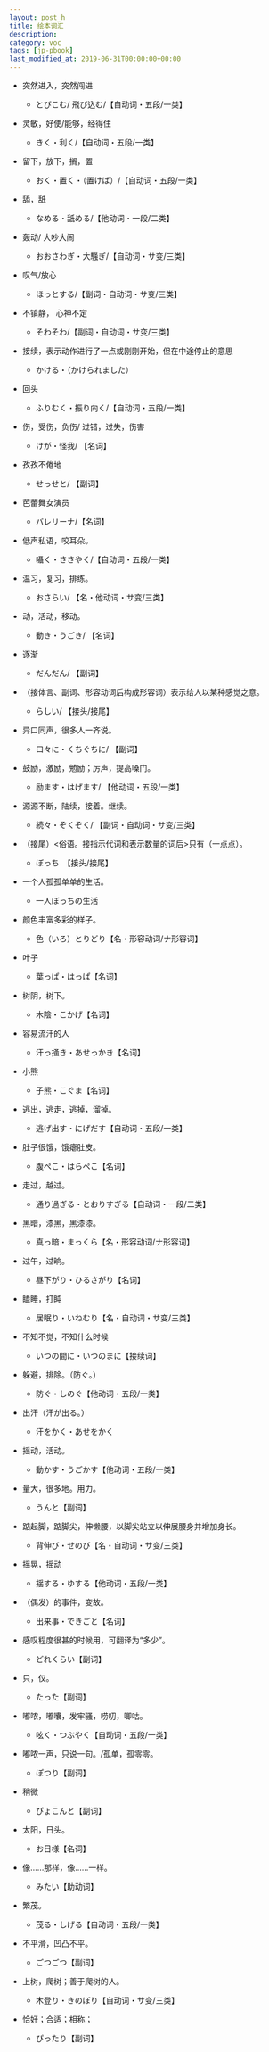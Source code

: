```yaml
---
layout: post_h
title: 绘本词汇
description: 
category: voc
tags: [jp-pbook]
last_modified_at: 2019-06-31T00:00:00+00:00
---
```



- 突然进入，突然闯进

    - とびこむ/ 飛び込む/【自动词・五段/一类】

- 灵敏，好使/能够，经得住
    
    - きく・利く/【自动词・五段/一类】

- 留下，放下，搁，置

    - おく・置く・（置けば）/【自动词・五段/一类】

- 舔，舐

    - なめる・舐める/【他动词・一段/二类】

- 轰动/ 大吵大闹
    
    - おおさわぎ・大騒ぎ/【自动词・サ变/三类】

- 叹气/放心

    - ほっとする/【副词・自动词・サ变/三类】

- 不镇静， 心神不定

    - そわそわ/【副词・自动词・サ变/三类】

- 接续，表示动作进行了一点或刚刚开始，但在中途停止的意思

    - かける・（かけられました）

- 回头

    - ふりむく・振り向く/【自动词・五段/一类】

- 伤，受伤，负伤/ 过错，过失，伤害
    
    - けが・怪我/ 【名词】

- 孜孜不倦地
    
    - せっせと/ 【副词】


- 芭蕾舞女演员

    - バレリーナ/【名词】

- 低声私语，咬耳朵。
    
    - 囁く・ささやく/【自动词・五段/一类】

- 温习，复习，排练。
    
    - おさらい/ 【名・他动词・サ变/三类】

- 动，活动，移动。

    - 動き・うごき/ 【名词】

- 逐渐
    
    - だんだん/ 【副词】

- （接体言、副词、形容动词后构成形容词）表示给人以某种感觉之意。
    
    - らしい/ 【接头/接尾】

- 异口同声，很多人一齐说。
    
    - 口々に・くちぐちに/ 【副词】

- 鼓励，激励，勉励；厉声，提高嗓门。
    
    - 励ます・はげます/ 【他动词・五段/一类】

- 源源不断，陆续，接着。继续。

    - 続々・ぞくぞく/ 【副词・自动词・サ变/三类】

- （接尾）<俗语。接指示代词和表示数量的词后>只有（一点点）。

    - ぼっち　【接头/接尾】

- 一个人孤孤单单的生活。
    
    - 一人ぼっちの生活

- 颜色丰富多彩的样子。
    
    - 色（いろ）とりどり【名・形容动词/ナ形容词】

- 叶子

    - 葉っぱ・はっぱ【名词】

- 树阴，树下。

    - 木陰・こかげ【名词】

- 容易流汗的人
    
    - 汗っ掻き・あせっかき【名词】

- 小熊
    
    - 子熊・こぐま【名词】

- 逃出，逃走，逃掉，溜掉。

    - 逃げ出す・にげだす【自动词・五段/一类】

- 肚子很饿，饿瘪肚皮。

    - 腹ぺこ・はらぺこ【名词】

- 走过，越过。

    - 通り過ぎる・とおりすぎる【自动词・一段/二类】

- 黑暗，漆黑，黑漆漆。
    
    - 真っ暗・まっくら【名・形容动词/ナ形容词】

- 过午，过晌。
    
    - 昼下がり・ひるさがり【名词】

- 瞌睡，打盹
    
    - 居眠り・いねむり【名・自动词・サ变/三类】

- 不知不觉，不知什么时候
    
    - いつの間に・いつのまに【接续词】

- 躲避，排除。（防ぐ。）

    - 防ぐ・しのぐ【他动词・五段/一类】

- 出汗（汗が出る。）
    
    - 汗をかく・あせをかく

- 摇动，活动。

    - 動かす・うごかす【他动词・五段/一类】

- 量大，很多地。用力。
    
    - うんと【副词】

- 踮起脚，踮脚尖，伸懒腰，以脚尖站立以伸展腰身并增加身长。
    
    - 背伸び・せのび【名・自动词・サ变/三类】

- 摇晃，摇动

    - 揺する・ゆする【他动词・五段/一类】

- （偶发）的事件，变故。
    
    - 出来事・できごと【名词】

- 感叹程度很甚的时候用，可翻译为“多少”。

    - どれくらい【副词】

- 只，仅。
    
    - たった【副词】

- 嘟哝，嘟囔，发牢骚，唠叨，唧咕。

    - 呟く・つぶやく【自动词・五段/一类】

- 嘟哝一声，只说一句。/孤单，孤零零。
    
    - ぽつり【副词】

- 稍微

    - ぴょこんと【副词】

- 太阳，日头。
    
    - お日様【名词】

- 像……那样，像……一样。

    - みたい【助动词】

- 繁茂。

    - 茂る・しげる【自动词・五段/一类】

- 不平滑，凹凸不平。

    - ごつごつ【副词】

- 上树，爬树；善于爬树的人。
    
    - 木登り・きのぼり【自动词・サ变/三类】

- 恰好；合适；相称；
    
    - ぴったり【副词】

